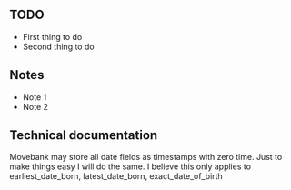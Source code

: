 ## TODO
* First thing to do
* Second thing to do


## Notes
* Note 1
* Note 2

## Technical documentation

Movebank may store all date fields as timestamps with zero time. Just to make things easy I will do the same. I believe this only applies to earliest_date_born, latest_date_born, exact_date_of_birth